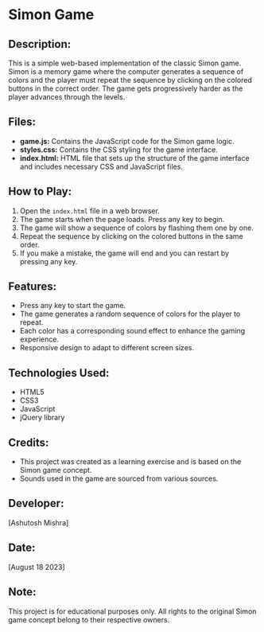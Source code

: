 # Simon Game

## Description:
This is a simple web-based implementation of the classic Simon game. Simon is a memory game where the computer generates a sequence of colors and the player must repeat the sequence by clicking on the colored buttons in the correct order. The game gets progressively harder as the player advances through the levels.

## Files:
- **game.js:** Contains the JavaScript code for the Simon game logic.
- **styles.css:** Contains the CSS styling for the game interface.
- **index.html:** HTML file that sets up the structure of the game interface and includes necessary CSS and JavaScript files.

## How to Play:
1. Open the `index.html` file in a web browser.
2. The game starts when the page loads. Press any key to begin.
3. The game will show a sequence of colors by flashing them one by one.
4. Repeat the sequence by clicking on the colored buttons in the same order.
5. If you make a mistake, the game will end and you can restart by pressing any key.

## Features:
- Press any key to start the game.
- The game generates a random sequence of colors for the player to repeat.
- Each color has a corresponding sound effect to enhance the gaming experience.
- Responsive design to adapt to different screen sizes.

## Technologies Used:
- HTML5
- CSS3
- JavaScript
- jQuery library

## Credits:
- This project was created as a learning exercise and is based on the Simon game concept.
- Sounds used in the game are sourced from various sources.

## Developer:
[Ashutosh Mishra]

## Date:
[August 18 2023]

## Note:
This project is for educational purposes only. All rights to the original Simon game concept belong to their respective owners.

